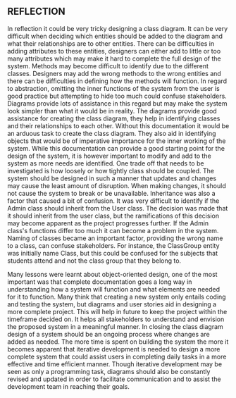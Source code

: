 ## REFLECTION


In reflection it could be very tricky designing a class diagram. It can be very difficult when deciding which entities should be added to the diagram and what their relationships are to other entities. There can be difficulties in adding attributes to these entities, designers can either add to little or too many attributes which may make it hard to complete the full design of the system. Methods may become difficult to identify due to the different classes. Designers may add the wrong methods to the wrong entities and there can be difficulties in defining how the methods will function. In regard to abstraction, omitting the inner functions of the system from the user is good practice but attempting to hide too much could confuse stakeholders. Diagrams provide lots of assistance in this regard but may make the system look simpler than what it would be in reality. The diagrams provide good assistance for creating the class diagram, they help in identifying classes and their relationships to each other. Without this documentation it would be an arduous task to create the class diagram. They also aid in identifying objects that would be of imperative importance for the inner working of the system. While this documentation can provide a good starting point for the design of the system, it is however important to modify and add to the system as more needs are identified. One trade off that needs to be investigated is how loosely or how tightly class should be coupled. The system should be designed in such a manner that updates and changes may cause the least amount of disruption. When making changes, it should not cause the system to break or be unavailable. Inheritance was also a factor that caused a bit of confusion. It was very difficult to identify if the Admin class should inherit from the User class. The decision was made that it should inherit from the user class, but the ramifications of this decision may become apparent as the project progresses further. If the Admin class's functions differ too much it can become a problem in the system. Naming of classes became an important factor, providing the wrong name to a class, can confuse stakeholders. For instance, the ClassGroup entity was initially name Class, but this could be confused for the subjects that students attend and not the class group that they belong to. 

Many lessons were learnt about object-oriented design, one of the most important was that complete documentation goes a long way in understanding how a system will function and what elements are needed for it to function. Many think that creating a new system only entails coding and testing the system, but diagrams and user stories aid in designing a more complete project. This will help in future to keep the project within the timeframe decided on. It helps all stakeholders to understand and envision the proposed system in a meaningful manner. In closing the class diagram design of a system should be an ongoing process where changes are added as needed. The more time is spent on building the system the more it becomes apparent that iterative development is needed to  design a more complete system that could assist users in completing daily tasks in a more effective and time efficient manner. Though iterative development may be seen as only a programming task, diagrams should also be constantly revised and updated in order to facilitate communication and to assist the development team in reaching their goals.



